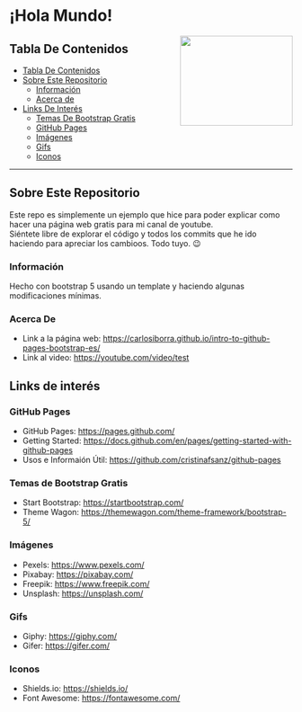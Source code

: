 <!-- Hello World! This is Carlos Iborra's (@carlosiborra) -->

# ¡Hola Mundo!

<a href = "url"><img src = "https://media.giphy.com/media/MRmLAJ7QWiV2LcqJrh/giphy.gif" align="right" width="200" height="160"></a>

## Tabla De Contenidos
* [Tabla De Contenidos](#tabla-de-contenidos) 
* [Sobre Este Repositorio](#sobre-este-repositorio)
  - [Información](#información)
  - [Acerca de](#acerca-de)
* [Links De Interés](#links-de-interés)
  - [Temas De Bootstrap Gratis](#temas-de-bootstrap-gratis)
  - [GitHub Pages](#github-pages)
  - [Imágenes](#imágenes)
  - [Gifs](#gifs)
  - [Iconos](#iconos)

<hr>

## Sobre Este Repositorio

Este repo es simplemente un ejemplo que hice para poder explicar como hacer una página web gratis para mi canal de youtube. <br>
Siéntete libre de explorar el código y todos los commits que he ido haciendo para apreciar los cambioos. Todo tuyo. :wink:

  ### Información
  Hecho con bootstrap 5 usando un template y haciendo algunas modificaciones mínimas.
  
  ### Acerca De
  * Link a la página web: https://carlosiborra.github.io/intro-to-github-pages-bootstrap-es/ <br>
  * Link al video: https://youtube.com/video/test


## Links de interés
   
  
  
  ### GitHub Pages
  * GitHub Pages: https://pages.github.com/
  * Getting Started: https://docs.github.com/en/pages/getting-started-with-github-pages
  * Usos e Informaión Útil: https://github.com/cristinafsanz/github-pages
  
  ### Temas de Bootstrap Gratis
  * Start Bootstrap: https://startbootstrap.com/
  * Theme Wagon: https://themewagon.com/theme-framework/bootstrap-5/
  
  ### Imágenes
  * Pexels: https://www.pexels.com/
  * Pixabay: https://pixabay.com/
  * Freepik: https://www.freepik.com/
  * Unsplash: https://unsplash.com/
  
  ### Gifs
  * Giphy: https://giphy.com/
  * Gifer: https://gifer.com/
  
  ### Iconos
  * Shields.io: https://shields.io/
  * Font Awesome: https://fontawesome.com/
